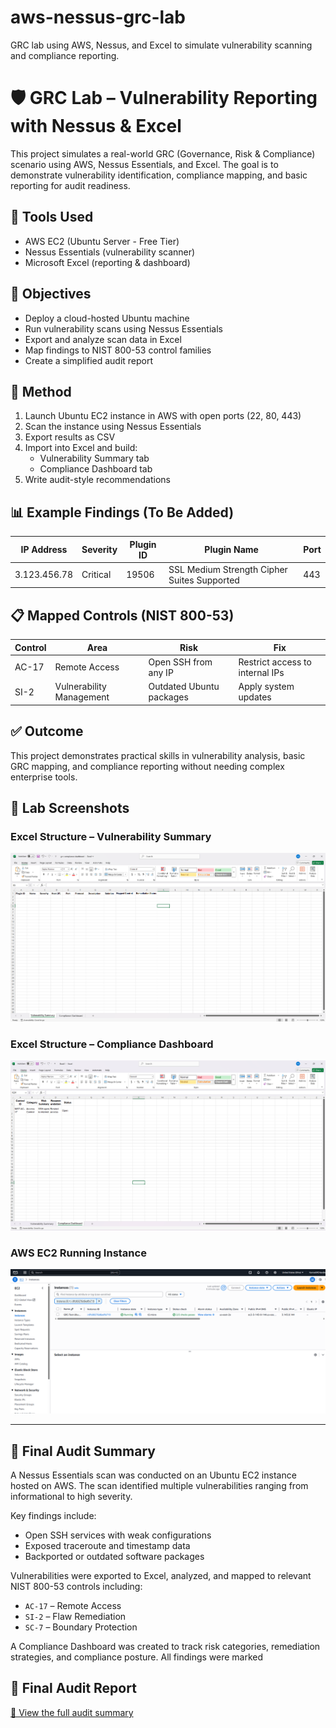 # aws-nessus-grc-lab
GRC lab using AWS, Nessus, and Excel to simulate vulnerability scanning and compliance reporting.
# 🛡️ GRC Lab – Vulnerability Reporting with Nessus & Excel

This project simulates a real-world GRC (Governance, Risk & Compliance) scenario using AWS, Nessus Essentials, and Excel. The goal is to demonstrate vulnerability identification, compliance mapping, and basic reporting for audit readiness.

## 🔧 Tools Used
- AWS EC2 (Ubuntu Server - Free Tier)
- Nessus Essentials (vulnerability scanner)
- Microsoft Excel (reporting & dashboard)

## 🎯 Objectives
- Deploy a cloud-hosted Ubuntu machine
- Run vulnerability scans using Nessus Essentials
- Export and analyze scan data in Excel
- Map findings to NIST 800-53 control families
- Create a simplified audit report

## 🧪 Method
1. Launch Ubuntu EC2 instance in AWS with open ports (22, 80, 443)
2. Scan the instance using Nessus Essentials
3. Export results as CSV
4. Import into Excel and build:
   - Vulnerability Summary tab
   - Compliance Dashboard tab
5. Write audit-style recommendations

## 📊 Example Findings (To Be Added)
| IP Address | Severity | Plugin ID | Plugin Name | Port |
|------------|----------|-----------|-------------|------|
| 3.123.456.78 | Critical | 19506 | SSL Medium Strength Cipher Suites Supported | 443 |

## 📋 Mapped Controls (NIST 800-53)
| Control | Area | Risk | Fix |
|--------|------|------|-----|
| AC-17 | Remote Access | Open SSH from any IP | Restrict access to internal IPs |
| SI-2 | Vulnerability Management | Outdated Ubuntu packages | Apply system updates |

## ✅ Outcome
This project demonstrates practical skills in vulnerability analysis, basic GRC mapping, and compliance reporting without needing complex enterprise tools.

## 📸 Lab Screenshots

### Excel Structure – Vulnerability Summary
![Excel Summary](screenshots/excel-structure-summary.png)

### Excel Structure – Compliance Dashboard
![Excel Dashboard](screenshots/excel-structure-dashboard.png)

### AWS EC2 Running Instance
![EC2 Instance](screenshots/Running%20Instance.png)

---

## 📝 Final Audit Summary

A Nessus Essentials scan was conducted on an Ubuntu EC2 instance hosted on AWS. The scan identified multiple vulnerabilities ranging from informational to high severity.

Key findings include:
- Open SSH services with weak configurations
- Exposed traceroute and timestamp data
- Backported or outdated software packages

Vulnerabilities were exported to Excel, analyzed, and mapped to relevant NIST 800-53 controls including:
- `AC-17` – Remote Access
- `SI-2` – Flaw Remediation
- `SC-7` – Boundary Protection

A Compliance Dashboard was created to track risk categories, remediation strategies, and compliance posture. All findings were marked

## 📝 Final Audit Report
[📄 View the full audit summary](FINAL-AUDIT-SUMMARY.txt)

